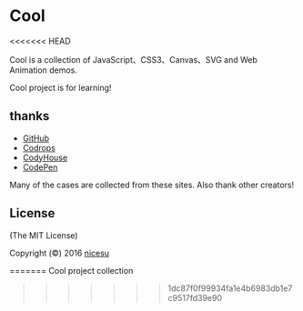 # Cool
<<<<<<< HEAD

Cool is a collection of JavaScript、CSS3、Canvas、SVG and Web Animation demos.

Cool project is for learning!
## thanks
- [GitHub](https://github.com/)
- [Codrops](http://www.codrops.com/)
- [CodyHouse](http://codyhouse.co/)
- [CodePen](http://codepen.io/)

Many of the cases are collected from these sites. Also thank other creators!

## License

(The MIT License)

Copyright (©) 2016 [nicesu](http://github.com/nicesu)



=======
Cool project collection
>>>>>>> 1dc87f0f99934fa1e4b6983db1e7c9517fd39e90
